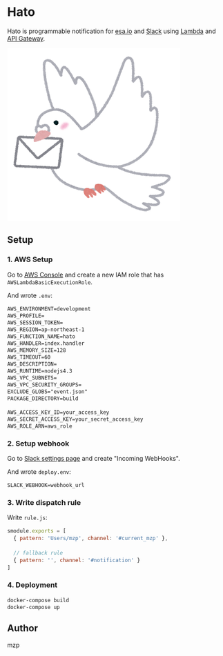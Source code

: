 # Hato
Hato is programmable notification for [esa.io](https://esa.io) and [Slack](http://slack.com) using [Lambda](https://aws.amazon.com/lambda/) and [API Gateway](https://aws.amazon.com/api-gateway/).

![](https://raw.githubusercontent.com/mzp/hato/master/hato.png)

## Setup
### 1. AWS Setup
Go to [AWS Console](https://console.aws.amazon.com) and create a new IAM role that has `AWSLambdaBasicExecutionRole`.

And wrote `.env`:

```
AWS_ENVIRONMENT=development
AWS_PROFILE=
AWS_SESSION_TOKEN=
AWS_REGION=ap-northeast-1
AWS_FUNCTION_NAME=hato
AWS_HANDLER=index.handler
AWS_MEMORY_SIZE=128
AWS_TIMEOUT=60
AWS_DESCRIPTION=
AWS_RUNTIME=nodejs4.3
AWS_VPC_SUBNETS=
AWS_VPC_SECURITY_GROUPS=
EXCLUDE_GLOBS="event.json"
PACKAGE_DIRECTORY=build

AWS_ACCESS_KEY_ID=your_access_key
AWS_SECRET_ACCESS_KEY=your_secret_access_key
AWS_ROLE_ARN=aws_role
```

### 2. Setup webhook
Go to [Slack settings page](https://standfirm.slack.com/apps) and create "Incoming WebHooks".

And wrote `deploy.env`:

```
SLACK_WEBHOOK=webhook_url
```

### 3. Write dispatch rule
Write `rule.js`:

```js
smodule.exports = [
  { pattern: 'Users/mzp', channel: '#current_mzp' },

  // fallback rule
  { pattern: '', channel: '#notification' }
]
```

### 4. Deployment

```
docker-compose build
docker-compose up
```

## Author
mzp
